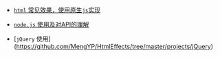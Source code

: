 
* [`html` 常见效果，使用原生`js`实现](https://github.com/MengYP/HtmlEffects/tree/master/projects/html_effects) 

* [`node.js` 使用及对API的理解](https://github.com/MengYP/HtmlEffects/tree/master/projects/nodejs)

* [`jQuery` 使用]
(https://github.com/MengYP/HtmlEffects/tree/master/projects/jQuery)


